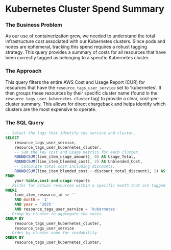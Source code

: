 # Kubernetes Cluster Spend Summary


### **The Business Problem**

As our use of containerization grew, we needed to understand the total infrastructure cost associated with our Kubernetes clusters. Since pods and nodes are ephemeral, tracking this spend requires a robust tagging strategy. This query provides a summary of costs for all resources that have been correctly tagged as belonging to a specific Kubernetes cluster.

### **The Approach**

This query filters the entire AWS Cost and Usage Report (CUR) for resources that have the `resource_tags_user_service` set to 'kubernetes'. It then groups these resources by their specific cluster name (found in the `resource_tags_user_kubernetes_cluster` tag) to provide a clear, cost-per-cluster summary. This allows for direct chargeback and helps identify which clusters are the most expensive to operate.

### **The SQL Query**

```sql
-- Select the tags that identify the service and cluster.
SELECT
    resource_tags_user_service,
    resource_tags_user_kubernetes_cluster,
    -- Sum the key cost and usage metrics for each cluster.
    ROUND(SUM(line_item_usage_amount), 0) AS Usage_Total,
    ROUND(SUM(line_item_blended_cost), 2) AS Unblended_Cost,
    -- Calculate total cost including discounts.
    ROUND(SUM(line_item_blended_cost + discount_total_discount), 2) AS Total_Cost
FROM
    your-table.cost-and-usage-reports
-- Filter for actual resources within a specific month that are tagged as 'kubernetes'.
WHERE
    line_item_resource_id <> ''
    AND month = '1'
    AND year = '2025'
    AND resource_tags_user_service = 'kubernetes'
-- Group by cluster to aggregate the costs.
GROUP BY
    resource_tags_user_kubernetes_cluster,
    resource_tags_user_service
-- Order by cluster name for readability.
ORDER BY
    resource_tags_user_kubernetes_cluster;